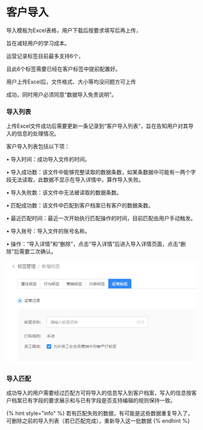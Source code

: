 # 客户导入

导⼊模板为Excel表格，⽤户下载后按要求填写后再上传，

旨在减轻⽤户的学习成本。

运营记录标签⽬前最多⽀持6个，

且此6个标签需要已经在客户标签中提前配置好。

⽤户上传Excel后，⽂件格式、⼤⼩等均没问题⽅可上传

成功，同时⽤户必须同意“数据导⼊免责说明”。

### 导入列表

上传Excel⽂件成功后需要更新⼀条记录到“客户导⼊列表”，旨在告知⽤户对其导⼊的信息的处理情况。

客户导⼊列表包括以下项：

• 导⼊时间：成功导⼊⽂件的时间。

• 导⼊成功数：该⽂件中能够完整读取的数据条数，如某条数据中可能有⼀两个字段⽆法读取，此数据不显示在导⼊详情中，算作导⼊失败。

• 导⼊失败数：该⽂件中⽆法被读取的数据条数。

• 匹配成功数：该⽂件中匹配到客户档案已有客户的数据条数。

• 最近匹配时间：最近⼀次开始执⾏匹配操作的时间，⽬前匹配由⽤户⼿动触发。

• 导⼊账号：导⼊⽂件的账号名称。

• 操作：“导⼊详情”和“删除”，点击“导⼊详情”后进⼊导⼊详情⻚⾯，点击“删除”后需要⼆次确认。

![](../.gitbook/assets/image%20%2836%29.png)

### 导入匹配

成功导⼊的⽤户需要经过匹配⽅可将导⼊的信息写⼊到客户档案，写⼊的信息按客户档案已有字段的要求展示和与已有字段是否⽀持编辑的规则保持⼀致。

{% hint style="info" %}
若有匹配失败的数据，有可能是这些数据重复导入了，可删除之前的导入列表（若已匹配完成），重新导入这一批数据
{% endhint %}





